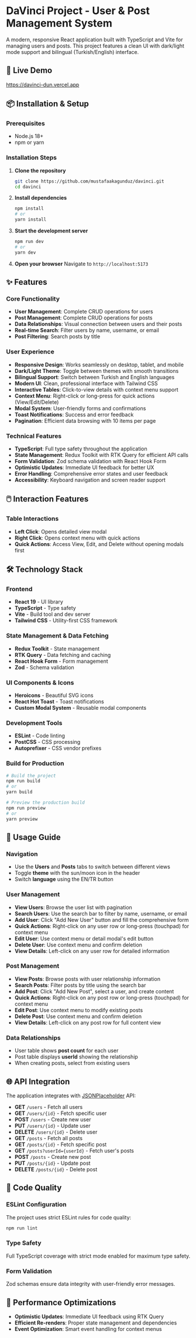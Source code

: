 # DaVinci Project - User & Post Management System

A modern, responsive React application built with TypeScript and Vite for managing users and posts. This project features a clean UI with dark/light mode support and bilingual (Turkish/English) interface.

## 🚀 Live Demo

https://davinci-dun.vercel.app

## 📦 Installation & Setup

### Prerequisites
- Node.js 18+
- npm or yarn

### Installation Steps

1. **Clone the repository**
   ```bash
   git clone https://github.com/mustafaakagunduz/davinci.git
   cd davinci
   ```

2. **Install dependencies**
   ```bash
   npm install
   # or
   yarn install
   ```

3. **Start the development server**
   ```bash
   npm run dev
   # or
   yarn dev
   ```

4. **Open your browser**
   Navigate to `http://localhost:5173`

## ✨ Features

### Core Functionality
- **User Management**: Complete CRUD operations for users
- **Post Management**: Complete CRUD operations for posts  
- **Data Relationships**: Visual connection between users and their posts
- **Real-time Search**: Filter users by name, username, or email
- **Post Filtering**: Search posts by title

### User Experience
- **Responsive Design**: Works seamlessly on desktop, tablet, and mobile
- **Dark/Light Theme**: Toggle between themes with smooth transitions
- **Bilingual Support**: Switch between Turkish and English languages
- **Modern UI**: Clean, professional interface with Tailwind CSS
- **Interactive Tables**: Click-to-view details with context menu support
- **Context Menu**: Right-click or long-press for quick actions (View/Edit/Delete)
- **Modal System**: User-friendly forms and confirmations
- **Toast Notifications**: Success and error feedback
- **Pagination**: Efficient data browsing with 10 items per page

### Technical Features
- **TypeScript**: Full type safety throughout the application
- **State Management**: Redux Toolkit with RTK Query for efficient API calls
- **Form Validation**: Zod schema validation with React Hook Form
- **Optimistic Updates**: Immediate UI feedback for better UX
- **Error Handling**: Comprehensive error states and user feedback
- **Accessibility**: Keyboard navigation and screen reader support

## 🖱️ Interaction Features

### Table Interactions
- **Left Click**: Opens detailed view modal
- **Right Click**: Opens context menu with quick actions
- **Quick Actions**: Access View, Edit, and Delete without opening modals first

## 🛠️ Technology Stack

### Frontend
- **React 19** - UI library
- **TypeScript** - Type safety
- **Vite** - Build tool and dev server
- **Tailwind CSS** - Utility-first CSS framework

### State Management & Data Fetching
- **Redux Toolkit** - State management
- **RTK Query** - Data fetching and caching
- **React Hook Form** - Form management
- **Zod** - Schema validation

### UI Components & Icons
- **Heroicons** - Beautiful SVG icons
- **React Hot Toast** - Toast notifications
- **Custom Modal System** - Reusable modal components

### Development Tools
- **ESLint** - Code linting
- **PostCSS** - CSS processing
- **Autoprefixer** - CSS vendor prefixes

### Build for Production

```bash
# Build the project
npm run build
# or
yarn build

# Preview the production build
npm run preview
# or
yarn preview
```

## 🎯 Usage Guide

### Navigation
- Use the **Users** and **Posts** tabs to switch between different views
- Toggle **theme** with the sun/moon icon in the header
- Switch **language** using the EN/TR button

### User Management
- **View Users**: Browse the user list with pagination
- **Search Users**: Use the search bar to filter by name, username, or email  
- **Add User**: Click "Add New User" button and fill the comprehensive form
- **Quick Actions**: Right-click on any user row or long-press (touchpad) for context menu
- **Edit User**: Use context menu or detail modal's edit button
- **Delete User**: Use context menu and confirm deletion
- **View Details**: Left-click on any user row for detailed information

### Post Management  
- **View Posts**: Browse posts with user relationship information
- **Search Posts**: Filter posts by title using the search bar
- **Add Post**: Click "Add New Post", select a user, and create content
- **Quick Actions**: Right-click on any post row or long-press (touchpad) for context menu
- **Edit Post**: Use context menu to modify existing posts
- **Delete Post**: Use context menu and confirm deletion
- **View Details**: Left-click on any post row for full content view

### Data Relationships
- User table shows **post count** for each user
- Post table displays **userId** showing the relationship
- When creating posts, select from existing users

## 🌐 API Integration

The application integrates with [JSONPlaceholder](https://jsonplaceholder.typicode.com/) API:

- **GET** `/users` - Fetch all users
- **GET** `/users/{id}` - Fetch specific user
- **POST** `/users` - Create new user
- **PUT** `/users/{id}` - Update user
- **DELETE** `/users/{id}` - Delete user
- **GET** `/posts` - Fetch all posts  
- **GET** `/posts/{id}` - Fetch specific post
- **GET** `/posts?userId={userId}` - Fetch user's posts
- **POST** `/posts` - Create new post
- **PUT** `/posts/{id}` - Update post
- **DELETE** `/posts/{id}` - Delete post

## 🧪 Code Quality

### ESLint Configuration
The project uses strict ESLint rules for code quality:
```bash
npm run lint
```

### Type Safety
Full TypeScript coverage with strict mode enabled for maximum type safety.

### Form Validation
Zod schemas ensure data integrity with user-friendly error messages.

## 🚀 Performance Optimizations

- **Optimistic Updates**: Immediate UI feedback using RTK Query
- **Efficient Re-renders**: Proper state management and dependencies
- **Event Optimization**: Smart event handling for context menus